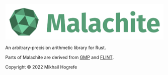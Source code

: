 ![Logo](docs/assets/logo-and-name.svg)

An arbitrary-precision arithmetic library for Rust.

Parts of Malachite are derived from [GMP](https://gmplib.org/) and
[FLINT](https://www.flintlib.org/).

Copyright © 2022 Mikhail Hogrefe
